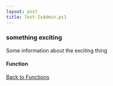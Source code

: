 ```yaml
---
layout: post
title: Test-IsAdmin.ps1
---
```


### something exciting

Some information about the exciting thing

#### Function

<script src="https://gist-it.appspot.com/github.com/BanterBoy/scripts-blog/blob/master/PowerShell/functions/Test-IsAdmin.ps1"></script>

<a href="/menu/_pages/functions.html">Back to Functions</a>
